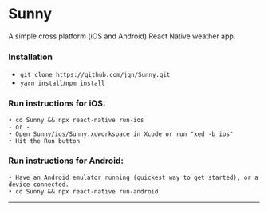 # Sunny

A simple cross platform (iOS and Android) React Native weather app.

### Installation

- `git clone https://github.com/jqn/Sunny.git`
- `yarn install`/`npm install`

### Run instructions for iOS:

    • cd Sunny && npx react-native run-ios
    - or -
    • Open Sunny/ios/Sunny.xcworkspace in Xcode or run "xed -b ios"
    • Hit the Run button

### Run instructions for Android:

    • Have an Android emulator running (quickest way to get started), or a device connected.
    • cd Sunny && npx react-native run-android

---
